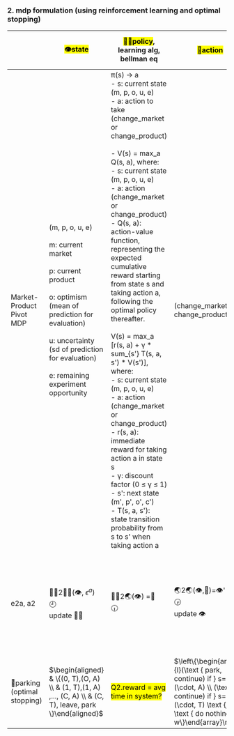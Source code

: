 


### 2. mdp formulation (using reinforcement learning and optimal stopping) 


|                              | <mark class  = "green"> 👁️state</mark>                                                                                                                                                                                      | <mark class  = "red">👮🏻policy</mark>, learning alg, bellman eq                                                                                                                                                                                                                                                                                                                                                                                                                                                                                                                                                                                                                                                                                                                                                             | <mark class  = "orange">🤜action</mark>                                                                                                                                 | <mark class  = "purple"> 👀🤜transition</mark>                                                     | <mark class  = "yellow">💰reward</mark>, obj (max long term expected rwd)                                                                                                                                                                                                                                                                                                                                                                                                                                                                                                                                                                                                                                                    | 🖼️diagram                                | (timestep, horizon, $\gamma$); H=1/1-$\gamma$ |
| ---------------------------- | ---------------------------------------------------------------------------------------------------------------------------------------------------------------------------------------------------------------------------- | ---------------------------------------------------------------------------------------------------------------------------------------------------------------------------------------------------------------------------------------------------------------------------------------------------------------------------------------------------------------------------------------------------------------------------------------------------------------------------------------------------------------------------------------------------------------------------------------------------------------------------------------------------------------------------------------------------------------------------------------------------------------------------------------------------------------------------- | ----------------------------------------------------------------------------------------------------------------------------------------------------------------------- | -------------------------------------------------------------------------------------------------- | ---------------------------------------------------------------------------------------------------------------------------------------------------------------------------------------------------------------------------------------------------------------------------------------------------------------------------------------------------------------------------------------------------------------------------------------------------------------------------------------------------------------------------------------------------------------------------------------------------------------------------------------------------------------------------------------------------------------------------- | ----------------------------------------- | --------------------------------------------- |
| Market-Product Pivot MDP     | (m, p, o, u, e)<br><br>m: current market<br><br>p: current product<br><br>o: optimism (mean of prediction for evaluation)<br><br>u: uncertainty (sd of prediction for evaluation)<br><br>e: remaining experiment opportunity | π(s) -> a<br>  - s: current state (m, p, o, u, e)<br>  - a: action to take (change_market or change_product)<br><br>- V(s) = max_a Q(s, a), where:<br>  - s: current state (m, p, o, u, e)<br>  - a: action (change_market or change_product)<br>  - Q(s, a): action-value function, representing the expected cumulative reward starting from state s and taking action a, following the optimal policy thereafter.<br><br>V(s) = max_a [r(s, a) + γ * sum_{s'} T(s, a, s') * V(s')], where:<br>  - s: current state (m, p, o, u, e)<br>  - a: action (change_market or change_product)<br>  - r(s, a): immediate reward for taking action a in state s<br>  - γ: discount factor (0 ≤ γ ≤ 1)<br>  - s': next state (m', p', o', c')<br>  - T(s, a, s'): state transition probability from s to s' when taking action a<br> | (change_market, change_product)                                                                                                                                         | T(s, a, s') = P(s' \| s, a)<br><br><br>s: (m, p, o, u, e)<br>a: action<br>s': (m', p', o', u', e') | r(s, a) = customer review(m, p)<br>Observed customer review for current market and product<br><br>π* =$\underset{\pi}{argmax} E[\sum_{t=0}^∞ γ^t * r(s_t, a_t) \| π]$                                                                                                                                                                                                                                                                                                                                                                                                                                                                                                                                                        | ![[Pasted image 20240428153517.png\|500]] |                                               |
| e2a, a2                      | 👮🏻2👮🏻(👁️,  $\epsilon^a$)<br>🕘<br>update 👮🏻                                                                                                                                                                           | 👮🏻2🌏(👁️) =🤜<br>🕡                                                                                                                                                                                                                                                                                                                                                                                                                                                                                                                                                                                                                                                                                                                                                                                                       | 🌏2🌏(👁️,🤜)=👁️'<br>🕞<br>update 👁️                                                                                                                                  | 🌏2👮🏻(👁️,🤜, 👁️')=💰<br>🕒                                                                     | <mark class  = "yellow">💰</mark>(<mark class  = "green"> 👁️</mark>,<br>  <mark class  = "purple"><mark class  = "purple"> 👀🤜</mark></mark>(<mark class  = "green"> 👁️</mark>, <br>       <mark class  = "orange">🤜</mark>(=<mark class  = "red">👮🏻</mark>(<mark class  = "green"> 👁️</mark>,  $\epsilon^a$))<br>     , $\epsilon^e$)<br>)<br><mark class  = "yellow">reward</mark>(<mark class  = "green"> state</mark>,<br>  <mark class  = "purple"><mark class  = "purple"> transition</mark></mark>(<mark class  = "green"> state</mark>, <br>       <mark class  = "orange">action</mark>=<mark class  = "red">policy</mark>(<mark class  = "green"> state</mark>,  $\epsilon^a$)<br>     , $\epsilon^e$)<br>) |                                           |                                               |
| 🛑parking (optimal stopping) | $\begin{aligned} & \{(0, T),(O, A) \\ & (1, T),(1, A) ,..., (C, A) \\ & (C, T), leave, park \}\end{aligned}$                                                                                                                 | <mark class  = "blue"> Q2.reward = avg time in system?                                                                                                                                                                                                                                                                                                                                                                                                                                                                                                                                                                                                                                                                                                                                                                       | $\left\{\begin{array}{l}(\text { park, continue) if } s=(\cdot, A) \\ (\text { continue) if } s=(\cdot, T) \text {, } \\ \text { do nothing } o. w\}\end{array}\right.$ |                                                                                                    | ![[Pasted image 20240429083718.png\|300]]                                                                                                                                                                                                                                                                                                                                                                                                                                                                                                                                                                                                                                                                                    | ![[Pasted image 20240429083741.png\|300]] |                                               |
